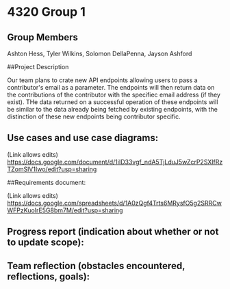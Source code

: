 # 4320 Group 1

## Group Members

Ashton Hess, Tyler Wilkins, Solomon DellaPenna, Jayson Ashford

##Project Description

Our team plans to crate new API endpoints allowing users to pass a contributor's email as a parameter. The endpoints will then return data on the contributions of the contributor with the specifiec email address (if they exist). THe data returned on a successful operation of these endpoints will be similar to the data already being fetched by existing endpoints, with the distinction of these new endpoints being contributor specific.   

## Use cases and use case diagrams:

(Link allows edits)
https://docs.google.com/document/d/1iID33vgf_ndA5TjLduJ5wZcrP2SXlfRzTZomSlV1Iwo/edit?usp=sharing

##Requirements document:

(Link allows edits)
https://docs.google.com/spreadsheets/d/1A0zQgf4Trts6MRysfO5g2SRRCwWFPzKuoIrE5G8bm7M/edit?usp=sharing

## Progress report (indication about whether or not to update scope):


## Team reflection (obstacles encountered, reflections, goals):

